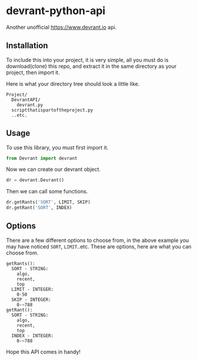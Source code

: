 # devrant-python-api

Another unofficial https://www.devrant.io api.

## Installation
To include this into your project, it is very simple, all you must do is download(clone) this repo, and extract it in the same directory as your project, then import it.

Here is what your directory tree should look a little like.
```
Project/
  DevrantAPI/
    devrant.py
  scriptthatispartoftheproject.py
  ..etc.
```

## Usage
To use this library, you must first import it.
```python
from Devrant import devrant
```

Now we can create our devrant object.
```python
dr = devrant.Devrant()
```

Then we can call some functions.
```python
dr.getRants('SORT', LIMIT, SKIP)
dr.getRant('SORT', INDEX)
```

## Options
There are a few different options to choose from, in the above example you may have noticed `SORT`, `LIMIT`..etc.
These are options, here are what you can choose from.
```
getRants():
  SORT - STRING:
    algo,
    recent,
    top
  LIMIT - INTEGER:
    0-50
  SKIP - INTEGER:
    0-~788
getRant():
  SORT - STRING:
    algo,
    recent,
    top
  INDEX - INTEGER:
    0-~788
```

Hope this API comes in handy!
